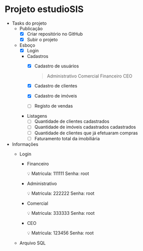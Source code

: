 # Projeto estudioSIS

- Tasks do projeto
    - Publicação
        - [x]  Criar repositório no GitHub
        - [x]  Subir o projeto
    - Esboço
        - [x]  Login
        - Cadastros
            - [x]  Cadastro de usuários
                
                > Administrativo
                Comercial
                Financeiro
                CEO
                > 
            - [x]  Cadastro de clientes
            - [x]  Cadastro de imóveis
            - [ ]  Registo de vendas
        - Listagens
            - [ ]  Quantidade de clientes cadastrados
            - [ ]  Quantidade de imóveis cadastrados cadastrados
            - [ ]  Quantidade de clientes que já efetuaram compras
            - [ ]  Faturamento total da imobiliária
    
- Informações
    - Login
        - Financeiro
            
            <aside>
            💡 Matricula: 111111 Senha: root
            
            </aside>
            
        - Administrativo
            
            <aside>
            💡 Matricula: 222222 Senha: root
            
            </aside>
            
        - Comercial
            
            <aside>
            💡 Matricula: 333333 Senha: root
            
            </aside>
            
        - CEO
            
            <aside>
            💡 Matricula: 123456 Senha: root
            
            </aside>
            
    - Arquivo SQL
